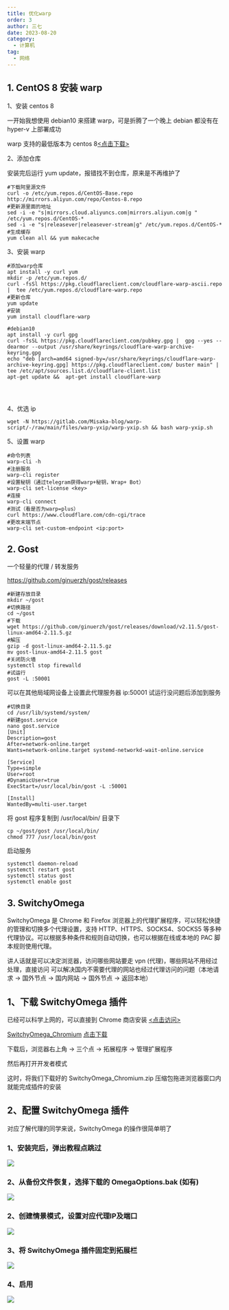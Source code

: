 ```yaml
---
title: 优化warp
order: 3
author: 三七
date: 2023-08-20
category:
  - 计算机
tag:
  - 网络
---
```


<!-- more --> 

## 1. CentOS 8 安装 warp

1、安装 centos 8

一开始我想使用 debian10 来搭建 warp，可是折腾了一个晚上 debian 都没有在 hyper-v 上部署成功

warp 支持的最低版本为 centos 8[<点击下载>](https://mirrors.aliyun.com/centos/8/isos/x86_64/CentOS-8.5.2111-x86_64-dvd1.iso?spm=a2c6h.25603864.0.0.66127e0986fOG8)

2、添加仓库

安装完后运行 yum update，报错找不到仓库，原来是不再维护了

```
#下载阿里源文件
curl -o /etc/yum.repos.d/CentOS-Base.repo http://mirrors.aliyun.com/repo/Centos-8.repo
#更新源里面的地址
sed -i -e "s|mirrors.cloud.aliyuncs.com|mirrors.aliyun.com|g " /etc/yum.repos.d/CentOS-*
sed -i -e "s|releasever|releasever-stream|g" /etc/yum.repos.d/CentOS-*
#生成缓存
yum clean all && yum makecache
```

3、安装 warp

```
#添加warp仓库
apt install -y curl yum
mkdir -p /etc/yum.repos.d/ 
curl -fsSl https://pkg.cloudflareclient.com/cloudflare-warp-ascii.repo |  tee /etc/yum.repos.d/cloudflare-warp.repo
#更新仓库
yum update
#安装
yum install cloudflare-warp
 
#debian10
apt install -y curl gpg
curl -fsSL https://pkg.cloudflareclient.com/pubkey.gpg |  gpg --yes --dearmor --output /usr/share/keyrings/cloudflare-warp-archive-keyring.gpg
echo "deb [arch=amd64 signed-by=/usr/share/keyrings/cloudflare-warp-archive-keyring.gpg] https://pkg.cloudflareclient.com/ buster main" |  tee /etc/apt/sources.list.d/cloudflare-client.list
apt-get update &&  apt-get install cloudflare-warp
 
 
 
```

4、优选 ip

```
wget -N https://gitlab.com/Misaka-blog/warp-script/-/raw/main/files/warp-yxip/warp-yxip.sh && bash warp-yxip.sh
```

5、设置 warp

```
#命令列表
warp-cli -h
#注册服务
warp-cli register
#设置秘钥（通过telegram获得warp+秘钥，Wrap+ Bot）
warp-cli set-license <key>
#连接
warp-cli connect
#测试（看是否为warp=plus）
curl https://www.cloudflare.com/cdn-cgi/trace
#更改末端节点
warp-cli set-custom-endpoint <ip:port>
```

## 2. Gost

一个轻量的代理 / 转发服务

https://github.com/ginuerzh/gost/releases

```
#新建存放目录
mkdir ~/gost
#切换路径
cd ~/gost
#下载
wget https://github.com/ginuerzh/gost/releases/download/v2.11.5/gost-linux-amd64-2.11.5.gz
#解压
gzip -d gost-linux-amd64-2.11.5.gz
mv gost-linux-amd64-2.11.5 gost
#关闭防火墙
systemctl stop firewalld
#试运行
gost -L :50001
```

可以在其他局域网设备上设置此代理服务器 ip:50001
试运行没问题后添加到服务

```
#切换目录
cd /usr/lib/systemd/system/
#新建gost.service
nano gost.service
[Unit]
Description=gost
After=network-online.target
Wants=network-online.target systemd-networkd-wait-online.service
 
[Service]
Type=simple
User=root
#DynamicUser=true
ExecStart=/usr/local/bin/gost -L :50001
 
[Install]
WantedBy=multi-user.target
```

将 gost 程序复制到 /usr/local/bin/ 目录下

```
cp ~/gost/gost /usr/local/bin/
chmod 777 /usr/local/bin/gost
```

启动服务

```
systemctl daemon-reload
systemctl restart gost
systemctl status gost
systemctl enable gost
```

## 3. SwitchyOmega

SwitchyOmega 是 Chrome 和 Firefox 浏览器上的代理扩展程序，可以轻松快捷的管理和切换多个代理设置，支持 HTTP、HTTPS、SOCKS4、SOCKS5 等多种代理协议。可以根据多种条件和规则自动切换，也可以根据在线或本地的 PAC 脚本规则使用代理。

讲人话就是可以决定浏览器，访问哪些网站要走 vpn (代理)，哪些网站不用经过处理，直接访问
可以解决国内不需要代理的网站也经过代理访问的问题（本地请求 -> 国外节点 -> 国内网站 -> 国外节点 -> 返回本地）

## 1、下载 SwitchyOmega 插件

已经可以科学上网的，可以直接到 Chrome 商店安装 [<点击访问>](https://chrome.google.com/webstore/detail/padekgcemlokbadohgkifijomclgjgif)

[SwitchyOmega_Chromium](https://343700.xyz/wp-content/uploads/2023/08/SwitchyOmega_Chromium.zip) [点击下载](https://343700.xyz/wp-content/uploads/2023/08/SwitchyOmega_Chromium.zip)

下载后，浏览器右上角 -> 三个点 -> 拓展程序 -> 管理扩展程序

然后再打开开发者模式

这时，将我们下载好的 SwitchyOmega_Chromium.zip 压缩包拖进浏览器窗口内就能完成插件的安装

## 2、配置 SwitchyOmega 插件

对应了解代理的同学来说，SwitchyOmega 的操作很简单明了

### 1、安装完后，弹出教程点跳过

![](https://i.730307.xyz/202407201958501.avif)

### 2、从备份文件恢复，选择下载的 OmegaOptions.bak (如有)

![](https://i.730307.xyz/202407201959957.avif)

### 2、创建情景模式，设置对应代理IP及端口

![](https://i.730307.xyz/202407202001314.avif)

### 3、将 SwitchyOmega 插件固定到拓展栏

![](https://i.730307.xyz/202407202000775.avif)

### 4、启用

![](https://i.730307.xyz/202407202003185.avif)
